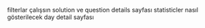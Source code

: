 filterlar çalışsın
solution ve question details sayfası
statisticler nasıl gösterilecek
day detail sayfası
